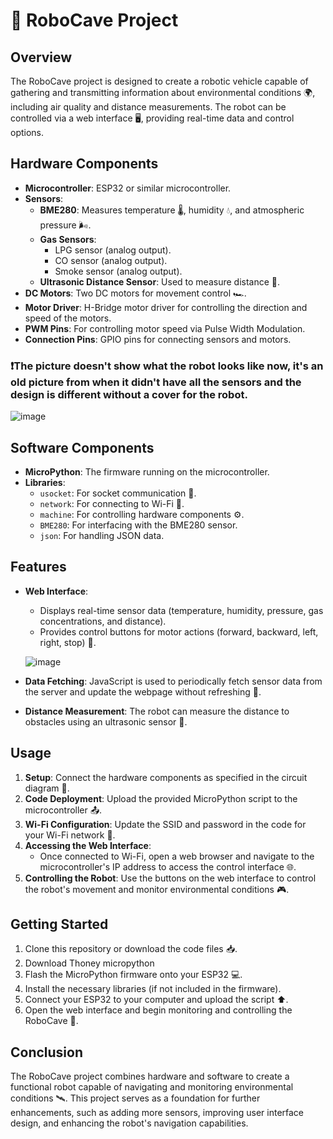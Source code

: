 # 🤖 RoboCave Project

## Overview
The RoboCave project is designed to create a robotic vehicle capable of gathering and transmitting information about environmental conditions 🌍, including air quality and distance measurements. The robot can be controlled via a web interface 🖥️, providing real-time data and control options.

## Hardware Components
- **Microcontroller**: ESP32 or similar microcontroller.
- **Sensors**:
  - **BME280**: Measures temperature 🌡️, humidity 💧, and atmospheric pressure 🌬️.
  - **Gas Sensors**: 
    - LPG sensor (analog output).
    - CO sensor (analog output).
    - Smoke sensor (analog output).
  - **Ultrasonic Distance Sensor**: Used to measure distance 📏.
- **DC Motors**: Two DC motors for movement control 🏎️.
- **Motor Driver**: H-Bridge motor driver for controlling the direction and speed of the motors.
- **PWM Pins**: For controlling motor speed via Pulse Width Modulation.
- **Connection Pins**: GPIO pins for connecting sensors and motors.

### ❗The picture doesn't show what the robot looks like now, it's an old picture from when it didn't have all the sensors and the design is different without a cover for the robot.
![image](https://github.com/user-attachments/assets/85004705-0c19-4549-bb4c-184152e27d57) 


## Software Components
- **MicroPython**: The firmware running on the microcontroller.
- **Libraries**:
  - `usocket`: For socket communication 🔌.
  - `network`: For connecting to Wi-Fi 📶.
  - `machine`: For controlling hardware components ⚙️.
  - `BME280`: For interfacing with the BME280 sensor.
  - `json`: For handling JSON data.

## Features
- **Web Interface**: 
  - Displays real-time sensor data (temperature, humidity, pressure, gas concentrations, and distance).
  - Provides control buttons for motor actions (forward, backward, left, right, stop) 🚦.

  ![image](https://github.com/user-attachments/assets/3a755f92-2872-4b72-9903-8553e4b103b5)

- **Data Fetching**: JavaScript is used to periodically fetch sensor data from the server and update the webpage without refreshing 🔄.
- **Distance Measurement**: The robot can measure the distance to obstacles using an ultrasonic sensor 📏.

## Usage
1. **Setup**: Connect the hardware components as specified in the circuit diagram 🔌.
2. **Code Deployment**: Upload the provided MicroPython script to the microcontroller 📤.
3. **Wi-Fi Configuration**: Update the SSID and password in the code for your Wi-Fi network 🔑.
4. **Accessing the Web Interface**: 
   - Once connected to Wi-Fi, open a web browser and navigate to the microcontroller's IP address to access the control interface 🌐.
5. **Controlling the Robot**: Use the buttons on the web interface to control the robot's movement and monitor environmental conditions 🎮.

## Getting Started
1. Clone this repository or download the code files 📥.
2. Download Thoney micropython
3. Flash the MicroPython firmware onto your ESP32 💻.
4. Install the necessary libraries (if not included in the firmware).
5. Connect your ESP32 to your computer and upload the script ⬆️.
6. Open the web interface and begin monitoring and controlling the RoboCave 🚀.

## Conclusion
The RoboCave project combines hardware and software to create a functional robot capable of navigating and monitoring environmental conditions 🛰️. This project serves as a foundation for further enhancements, such as adding more sensors, improving user interface design, and enhancing the robot's navigation capabilities.


